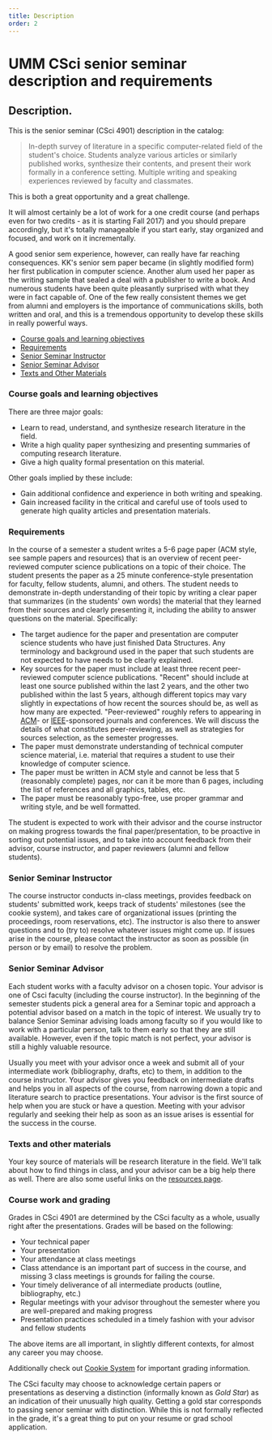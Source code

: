 ```yaml
---
title: Description
order: 2
---
```


# UMM CSci senior seminar description and requirements

## Description.

This is the senior seminar (CSci 4901) description in the catalog: 

> In-depth survey of literature in a specific computer-related field of the student's choice. Students analyze various articles or similarly published works, synthesize their contents, and present their work formally in a conference setting. Multiple writing and speaking experiences reviewed by faculty and classmates.

This is both a great opportunity and a great challenge.

It will almost certainly be a lot of work for a one credit course (and perhaps even for two credits - as it is starting Fall 2017) and you should prepare accordingly, but it's totally manageable if you start early, stay organized and focused, and work on it incrementally.

A good senior sem experience, however, can really have far reaching consequences. KK's senior sem paper became (in slightly modified form) her first publication in computer science.
Another alum used her paper as the writing sample that sealed a deal with a publisher to write a book.
And numerous students have been quite pleasantly surprised with what they were in fact capable of.
One of the few really consistent themes we get from alumni and employers is the importance of communications skills, both written and oral, and this is a tremendous opportunity to develop these skills in really powerful ways.

<!-- TOC depthFrom:3 depthTo:6 withLinks:1 updateOnSave:1 orderedList:0 -->

- [Course goals and learning objectives](#course-goals-and-learning-objectives)
- [Requirements](#requirements)
- [Senior Seminar Instructor](#senior-seminar-instructor)
- [Senior Seminar Advisor](#senior-seminar-advisor)
- [Texts and Other Materials](#texts-and-other-materials)


### Course goals and learning objectives
There are three major goals:
- Learn to read, understand, and synthesize research literature in the field.
- Write a high quality paper synthesizing and presenting summaries of computing research literature.
- Give a high quality formal presentation on this material.

Other goals implied by these include:
- Gain additional confidence and experience in both writing and speaking.
- Gain increased facility in the critical and careful use of tools used to generate high quality articles and presentation materials.

### Requirements
In the course of a semester a student writes a 5-6 page paper (ACM style, see sample papers and resources) that is an overview of recent peer-reviewed computer science publications on a topic of their choice. The student presents the paper as a 25 minute conference-style presentation for faculty, fellow students, alumni, and others. The student needs to demonstrate in-depth understanding of their topic by writing a clear paper that summarizes (in the students' own words) the material that they learned from their sources and clearly presenting it, including the ability to answer questions on the material. Specifically:

- The target audience for the paper and presentation are computer science students who have just finished Data Structures. Any terminology and background used in the paper that such students are not expected to have needs to be clearly explained.
- Key sources for the paper must include at least three recent peer-reviewed computer science publications. "Recent" should include at least one source published within the last 2 years, and the other two published within the last 5 years, although different topics may vary slightly in expectations of how recent the sources should be, as well as how many are expected. "Peer-reviewed" roughly refers to appearing in [ACM](http://www.acm.org/)- or [IEEE](http://www.ieee.org/index.html)-sponsored journals and conferences. We will discuss the details of what constitutes peer-reviewing, as well as strategies for sources selection, as the semester progresses.
- The paper must demonstrate understanding of technical computer science material, i.e. material that requires a student to use their knowledge of computer science.
- The paper must be written in ACM style and cannot be less that 5 (reasonably complete) pages, nor can it be more than 6 pages, including the list of references and all graphics, tables, etc.
- The paper must be reasonably typo-free, use proper grammar and writing style, and be well formatted.

The student is expected to work with their advisor and the course instructor on making progress towards the final paper/presentation, to be proactive in sorting out potential issues, and to take into account feedback from their advisor, course instructor, and paper reviewers (alumni and fellow students).

### Senior Seminar Instructor
The course instructor conducts in-class meetings, provides feedback on students' submitted work, keeps track of students' milestones (see the cookie system), and takes care of organizational issues (printing the proceedings, room reservations, etc). The instructor is also there to answer questions and to (try to) resolve whatever issues might come up. If issues arise in the course, please contact the instructor as soon as possible (in person or by email) to resolve the problem.

### Senior Seminar Advisor
Each student works with a faculty advisor on a chosen topic. Your advisor is one of Csci faculty (including the course instructor). In the beginning of the semester students pick a general area for a Seminar topic and approach a potential advisor based on a match in the topic of interest. We usually try to balance Senior Seminar advising loads among faculty so if you would like to work with a particular person, talk to them early so that they are still available. However, even if the topic match is not perfect, your advisor is still a highly valuable resource.

Usually you meet with your advisor once a week and submit all of your intermediate work (bibliography, drafts, etc) to them, in addition to the course instructor. Your advisor gives you feedback on intermediate drafts and helps you in all aspects of the course, from narrowing down a topic and literature search to practice presentations. Your advisor is the first source of help when you are stuck or have a question. Meeting with your advisor regularly and seeking their help as soon as an issue arises is essential for the success in the course.

### Texts and other materials
Your key source of materials will be research literature in the field. We'll talk about how to find things in class, and your advisor can be a big help there as well. There are also some useful links on the [resources page](index.md).

### Course work and grading
Grades in CSci 4901 are determined by the CSci faculty as a whole, usually right after the presentations. Grades will be based on the following:

- Your technical paper
- Your presentation
- Your attendance at class meetings
- Class attendance is an important part of success in the course, and missing 3 class meetings is grounds for failing the course.
- Your timely deliverance of all intermediate products (outline, bibliography, etc.)
- Regular meetings with your advisor throughout the semester where you are well-prepared and making progress
- Presentation practices scheduled in a timely fashion with your advisor and fellow students

The above items are all important, in slightly different contexts, for almost any career you may choose.


Additionally check out [Cookie System](cookieResources.md) for important grading information.

The CSci faculty may choose to acknowledge certain papers or presentations as deserving a distinction (informally known as *Gold Star*) as an indication of their unusually high quality. Getting a gold star corresponds to passing senor seminar with distinction. While this is not formally reflected in the grade, it's a great thing to put on your resume or grad school application.


